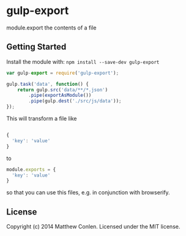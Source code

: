 # gulp-export 

module.export the contents of a file

## Getting Started
Install the module with: `npm install --save-dev gulp-export`

```javascript
var gulp-export = require('gulp-export');

gulp.task('data', function() {
    return gulp.src('data/**/*.json')
        .pipe(exportAsModule())
        .pipe(gulp.dest('./src/js/data'));
});
```

This will transform a file like

```js

{
  'key': 'value'
}
```

to 

```js
module.exports = {
  'key': 'value'
}
```

so that you can use this files, e.g. in conjunction with browserify.

## License
Copyright (c) 2014 Matthew Conlen. Licensed under the MIT license.
